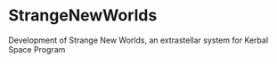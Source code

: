 # StrangeNewWorlds
Development of Strange New Worlds, an extrastellar system for Kerbal Space Program
